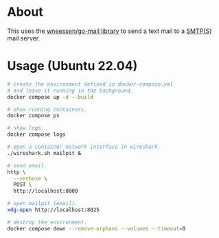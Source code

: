 # About

This uses the [wneessen/go-mail library](https://github.com/wneessen/go-mail) to send a text mail to a [SMTP(S)](https://en.wikipedia.org/wiki/Simple_Mail_Transfer_Protocol) mail server.

# Usage (Ubuntu 22.04)

```bash
# create the environment defined in docker-compose.yml
# and leave it running in the background.
docker compose up -d --build

# show running containers.
docker compose ps

# show logs.
docker compose logs

# open a container network interface in wireshark.
./wireshark.sh mailpit &

# send email.
http \
  --verbose \
  POST \
  http://localhost:8000

# open mailpit (email).
xdg-open http://localhost:8025

# destroy the environment.
docker compose down --remove-orphans --volumes --timeout=0
```
